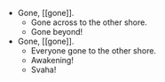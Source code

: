 - Gone, [[gone]].
	- Gone across to the other shore.
	- Gone beyond!
- Gone, [[gone]].
	- Everyone gone to the other shore.
	- Awakening!
	- Svaha!